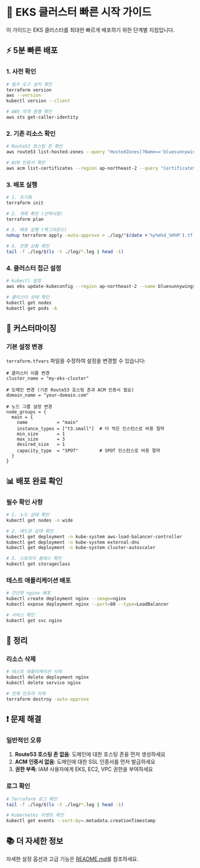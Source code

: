 # 🚀 EKS 클러스터 빠른 시작 가이드

이 가이드는 EKS 클러스터를 최대한 빠르게 배포하기 위한 단계별 지침입니다.

## ⚡ 5분 빠른 배포

### 1. 사전 확인
```bash
# 필수 도구 설치 확인
terraform version
aws --version
kubectl version --client

# AWS 자격 증명 확인
aws sts get-caller-identity
```

### 2. 기존 리소스 확인
```bash
# Route53 호스팅 존 확인
aws route53 list-hosted-zones --query "HostedZones[?Name=='bluesunnywings.com.']"

# ACM 인증서 확인
aws acm list-certificates --region ap-northeast-2 --query "CertificateSummaryList[?DomainName=='bluesunnywings.com']"
```

### 3. 배포 실행
```bash
# 1. 초기화
terraform init

# 2. 계획 확인 (선택사항)
terraform plan

# 3. 배포 실행 (백그라운드)
nohup terraform apply -auto-approve > ./log/"$(date +'%y%m%d_%H%M').tf.log" 2>&1 &

# 4. 진행 상황 확인
tail -f ./log/$(ls -t ./log/*.log | head -1)
```

### 4. 클러스터 접근 설정
```bash
# kubectl 설정
aws eks update-kubeconfig --region ap-northeast-2 --name bluesunnywings-eks

# 클러스터 상태 확인
kubectl get nodes
kubectl get pods -A
```

## 🔧 커스터마이징

### 기본 설정 변경
`terraform.tfvars` 파일을 수정하여 설정을 변경할 수 있습니다:

```hcl
# 클러스터 이름 변경
cluster_name = "my-eks-cluster"

# 도메인 변경 (기존 Route53 호스팅 존과 ACM 인증서 필요)
domain_name = "your-domain.com"

# 노드 그룹 설정 변경
node_groups = {
  main = {
    name           = "main"
    instance_types = ["t3.small"]  # 더 작은 인스턴스로 비용 절약
    min_size       = 1
    max_size       = 3
    desired_size   = 1
    capacity_type  = "SPOT"        # SPOT 인스턴스로 비용 절약
  }
}
```

## 📊 배포 완료 확인

### 필수 확인 사항
```bash
# 1. 노드 상태 확인
kubectl get nodes -o wide

# 2. 애드온 상태 확인
kubectl get deployment -n kube-system aws-load-balancer-controller
kubectl get deployment -n kube-system external-dns
kubectl get deployment -n kube-system cluster-autoscaler

# 3. 스토리지 클래스 확인
kubectl get storageclass
```

### 테스트 애플리케이션 배포
```bash
# 간단한 nginx 배포
kubectl create deployment nginx --image=nginx
kubectl expose deployment nginx --port=80 --type=LoadBalancer

# 서비스 확인
kubectl get svc nginx
```

## 🧹 정리

### 리소스 삭제
```bash
# 테스트 애플리케이션 삭제
kubectl delete deployment nginx
kubectl delete service nginx

# 전체 인프라 삭제
terraform destroy -auto-approve
```

## ❗ 문제 해결

### 일반적인 오류
1. **Route53 호스팅 존 없음**: 도메인에 대한 호스팅 존을 먼저 생성하세요
2. **ACM 인증서 없음**: 도메인에 대한 SSL 인증서를 먼저 발급하세요
3. **권한 부족**: IAM 사용자에게 EKS, EC2, VPC 권한을 부여하세요

### 로그 확인
```bash
# Terraform 로그 확인
tail -f ./log/$(ls -t ./log/*.log | head -1)

# Kubernetes 이벤트 확인
kubectl get events --sort-by=.metadata.creationTimestamp
```

## 📚 더 자세한 정보

자세한 설정 옵션과 고급 기능은 [README.md](README.md)를 참조하세요.
